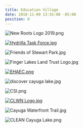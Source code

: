 ```yaml
---
title: Education Village
date: 2018-11-09 13:55:00 -05:00
position: 0
---
```


![New Roots Logo 2019.png](/uploads/New%20Roots%20Logo%202019.png)

[![Hydrilla Task Force.jpg](/uploads/Hydrilla%20Task%20Force.jpg)](http://ccetompkins.org/environment/invasive-nuisance-species/aquatic-invasives/hydrilla/fighting-hydrilla-in-the-cayuga-lake-watershed/hydrilla-task-force-of-the-cayuga-lake-watershed)

![Friends of Stewart Park.jpg](/uploads/Friends%20of%20Stewart%20Park.jpg)

![Finger Lakes Land Trust Logo.jpg](/uploads/Finger%20Lakes%20Land%20Trust%20Logo.jpg)

[![EHAEC.png](/uploads/EHAEC.png)](https://www.ehaec.com/)

![discover cayuga lake.jpg](/uploads/discover%20cayuga%20lake.jpg)

![CSI.png](/uploads/CSI.png)

[![CLWN Logo.jpg](/uploads/CLWN%20Logo.jpg)](http://www.cayugalake.org/)

![Cayuga Waterfront Trail.jpg](/uploads/Cayuga%20Waterfront%20Trail.jpg)

![CLEAN Cayuga Lake.png](/uploads/CLEAN%20Cayuga%20Lake.png)